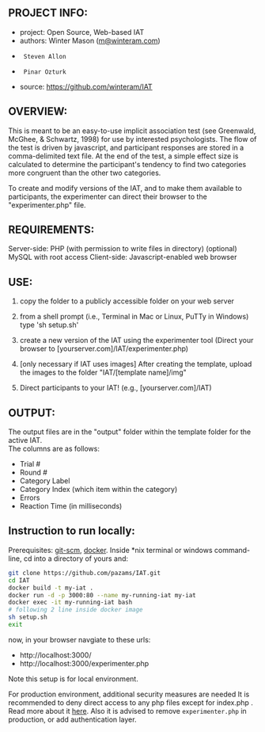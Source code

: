 PROJECT INFO:
------------

- project: Open Source, Web-based IAT
- authors: Winter Mason (m@winteram.com)
-      Steven Allon 
-      Pinar Ozturk
- source: https://github.com/winteram/IAT

OVERVIEW:
---------

This is meant to be an easy-to-use implicit association test (see
Greenwald, McGhee, & Schwartz, 1998) for use by interested
psychologists. The flow of the test is driven by javascript, and
participant responses are stored in a comma-delimited text file.  At the
end of the test, a simple effect size is calculated to determine the
participant's tendency to find two categories more congruent than the other
two categories.

To create and modify versions of the IAT, and to make them available to
participants, the experimenter can direct their browser to the
"experimenter.php" file.


REQUIREMENTS:
-------------

Server-side: PHP (with permission to write files in directory)
	     (optional) MySQL with root access
Client-side: Javascript-enabled web browser


USE:
----

1) copy the folder to a publicly accessible folder on your web server

2) from a shell prompt (i.e., Terminal in Mac or Linux, PuTTy in Windows) type 'sh setup.sh'

3) create a new version of the IAT using the experimenter tool (Direct your
   browser to [yourserver.com]/IAT/experimenter.php)

4) [only necessary if IAT uses images] After creating the template, upload
   the images to the folder "IAT/[template name]/img"

5) Direct participants to your IAT! (e.g., [yourserver.com]/IAT)


OUTPUT:
-------

The output files are in the "output" folder within the template folder for the active IAT.  
The columns are as follows:

* Trial #
* Round #
* Category Label
* Category Index (which item within the category)
* Errors
* Reaction Time (in milliseconds)

Instruction to run locally:
---------------------------

Prerequisites: [git-scm](https://git-scm.com/), [docker](https://www.docker.com/products/docker).
Inside *nix terminal or windows command-line, cd into a directory of yours and:

```bash
git clone https://github.com/pazams/IAT.git
cd IAT
docker build -t my-iat .
docker run -d -p 3000:80 --name my-running-iat my-iat
docker exec -it my-running-iat bash
# following 2 line inside docker image
sh setup.sh 
exit
```

now, in your browser navgiate to these urls:
* http://localhost:3000/
* http://localhost:3000/experimenter.php

Note this setup is for local environment.

For production environment, additional security measures are needed It is recommended to deny direct access to any php files except for index.php . Read more about it [here](http://stackoverflow.com/questions/2679524/block-direct-access-to-a-file-over-http-but-allow-php-script-access).
Also it is advised to remove `experimenter.php` in production, or add authentication layer.
